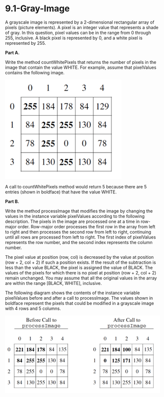 # 9.1-Gray-Image

A grayscale image is represented by a 2-dimensional rectangular array of pixels (picture elements). A pixel is an integer value that represents a shade of gray. In this question, pixel values can be in the range from 0 through 255, inclusive. A black pixel is represented by 0, and a white pixel is represented by 255. 

**Part A.**

Write the method countWhitePixels that returns the number of pixels in the image that contain the value WHITE. For example, assume that pixelValues contains the following image.

![Grid](assets/grid.PNG)

A call to countWhitePixels method would return 5 because there are 5 entries (shown in boldface) that have the value WHITE.

**Part B.**

Write the method processImage that modifies the image by changing the values in the 
instance variable pixelValues according to the following description. The pixels in the image are processed one at a time in row-major order. Row-major order processes the first row in the array from left to right and then processes the second row from left to right, continuing until all rows are processed from left to right. The first index of pixelValues represents the row number, and the second index represents the column number.

The pixel value at position (row, col) is decreased by the value at position (row + 2, col + 2) if such a position exists. If the result of the subtraction is less than the value BLACK, the pixel is assigned the value of BLACK. The values of the pixels for which there is no pixel at position (row + 2, col + 2) 
remain unchanged. You may assume that all the original values in the array are within the range 
[BLACK, WHITE], inclusive.

The following diagram shows the contents of the instance variable pixelValues before and after a call to processImage. The values shown in boldface represent the pixels that could be modified in a grayscale image with 4 rows and 5 columns.

![Grids](assets/grids.PNG)
  
  
